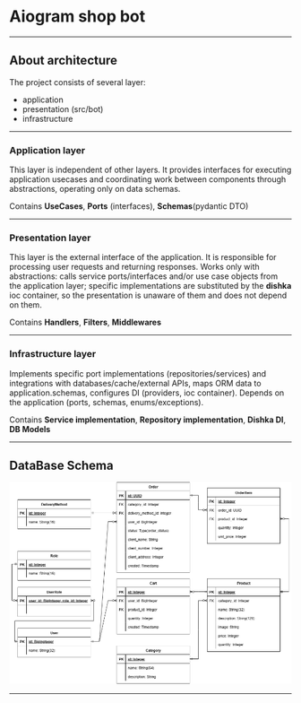 # Aiogram shop bot
___
## About architecture
The project consists of several layer:
- application 
- presentation (src/bot)
- infrastructure 
___

### Application layer
This layer is independent of other layers. It provides interfaces for executing application usecases and coordinating work between components through abstractions, operating only on data schemas.

Contains **UseCases**, **Ports** (interfaces), **Schemas**(pydantic DTO)
___

### Presentation layer
This layer is the external interface of the application. 
It is responsible for processing user requests and returning responses. 
Works only with abstractions: calls service ports/interfaces and/or use case objects from the application layer; 
specific implementations are substituted by the **dishka** ioc container, so the presentation is unaware of them and does not depend on them.


Contains **Handlers**, **Filters**, **Middlewares**
___

### Infrastructure layer
Implements specific port implementations (repositories/services) and integrations with databases/cache/external APIs, maps ORM data to application.schemas, configures DI (providers, ioc container). Depends on the application (ports, schemas, enums/exceptions).

Contains **Service implementation**, **Repository implementation**, **Dishka DI**, **DB Models**
___

## DataBase Schema

<p align="center">
    <img alt="img" src="static/DBShopBot.drawio.png" width="700"/>
</p>

___

